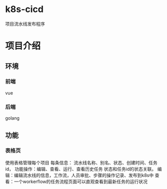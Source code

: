 # k8s-cicd
项目流水线发布程序

# 项目介绍
## 环境
### 前端
vue
### 后端
golang

## 功能
### 表格页
使用表格管理每个项目
每条信息： 流水线名称、别名、状态、创建时间、任务id， 功能操作：编辑、查看、运行、查看历史任务
状态和任务id的状态关联。
编辑：编辑流水线的信息，工作流，人员审批、步骤的操作记录、发布到k8s中
查看：一个workerflow的任务流程页面可以直观查看到最新任务的运行状况

